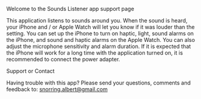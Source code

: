 Welcome to the Sounds Listener app support page

This application listens to sounds around you. When the sound is heard, your iPhone and / or Apple Watch will let you know if it was louder than the setting. You can set up the iPhone to turn on haptic, light, sound alarms on the iPhone, and sound and haptic alarms on the Apple Watch. You can also adjust the microphone sensitivity and alarm duration. If it is expected that the iPhone will work for a long time with the application turned on, it is recommended to connect the power adapter.

Support or Contact 

Having trouble with this app? Please send your questions, comments and feedback to: snorring.albert@gmail.com
